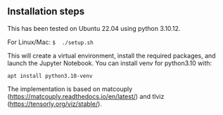 Installation steps
------------------

This has been tested on Ubuntu 22.04 using python 3.10.12.

For Linux/Mac:
`$  ./setup.sh`


This will create a virtual environment, install the required packages, and launch the Jupyter Notebook. You can install venv for python3.10 with:
```
apt install python3.10-venv
```

The implementation is based on matcouply (https://matcouply.readthedocs.io/en/latest/) and tlviz (https://tensorly.org/viz/stable/).